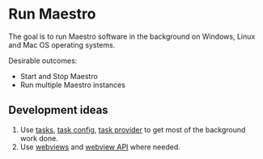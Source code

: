 # Run Maestro

The goal is to run Maestro software in the background
on Windows, Linux and Mac OS operating systems.

Desirable outcomes:

* Start and Stop Maestro
* Run multiple Maestro instances

## Development ideas

1. Use [tasks](https://code.visualstudio.com/docs/editor/tasks#vscode),
   [task config](https://code.visualstudio.com/docs/editor/tasks-appendix),
   [task provider](https://code.visualstudio.com/api/extension-guides/task-provider)
   to get most of the background work done.
1. Use [webviews](https://code.visualstudio.com/api/ux-guidelines/webviews) and
   [webview API](https://github.com/Microsoft/vscode-docs/blob/main/api/extension-guides/webview.md)
   where needed.
